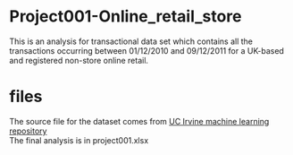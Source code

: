 # Project001-Online_retail_store
This is an analysis for transactional data set which contains all the transactions occurring between 01/12/2010 and 09/12/2011 for a UK-based and registered non-store online retail.

# files
The source file for the dataset comes from [UC Irvine machine learning repository](https://archive.ics.uci.edu/dataset/352/online+retail)  
The final analysis is in project001.xlsx

